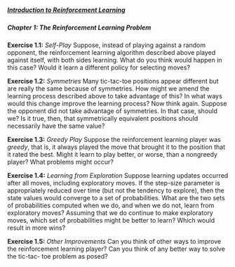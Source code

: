 ##### [Introduction to Reinforcement Learning](https://dl.acm.org/citation.cfm?id=551283) 

##### Chapter 1: The Reinforcement Learning Problem

**Exercise 1.1:** *Self-Play* Suppose, instead of playing against a random opponent, the reinforcement learning algorithm described above played against itself, with both sides learning. What do you think would happen in this case? Would it learn a different policy for selecting moves?

**Exercise 1.2:** *Symmetries* Many tic-tac-toe positions appear different but are really the same because of symmetries. How might we amend the learning process described above to take advantage of this? In what ways would this change improve the learning process? Now think again. Suppose the opponent did not take advantage of symmetries. In that case, should we? Is it true, then, that symmetrically equivalent positions should necessarily have the same value?

**Exercise 1.3:** *Greedy Play* Suppose the reinforcement learning player was *greedy*, that is, it always played the move that brought it to the position that it rated the best. Might it learn to play better, or worse, than a nongreedy player? What problems might occur?

**Exercise 1.4:** *Learning from Exploration* Suppose learning updates occurred after all moves, including exploratory moves. If the step-size parameter is appropriately reduced over time (but not the tendency to explore), then the state values would converge to a set of probabilities. What are the two sets of probabilities computed when we do, and when we do not, learn from exploratory moves? Assuming that we do continue to make exploratory moves, which set of probabilities might be better to learn? Which would result in more wins?

**Exercise 1.5:** *Other Improvements* Can you think of other ways to improve the reinforcement learning player? Can you think of any better way to solve the tic-tac- toe problem as posed?
